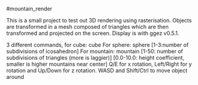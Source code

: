 #mountain_render

This is a small project to test out 3D rendering using rasterisation. Objects are transformed in a mesh composed of triangles which are then transformed and projected on the screen. Display is with ggez v0.5.1.

3 different commands, for cube: cube 
For sphere: sphere [1-3:number of subdivisions of icosahedron]
For mountain: mountain [1-50: number of subdivisions of triangles (more is laggier)] [0.0-10.0: height coefficient, smaller is higher mountains near center] 
Q/E for x rotation, Left/Right for y rotation and Up/Down for z rotation. WASD and Shift/Ctrl to move object around
  




